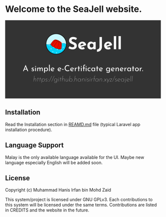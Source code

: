 # Welcome to the SeaJell website.
![alt text](GithubBanner.png)

## Installation
Read the Installation section in [REAMD.md](https://github.com/hanisirfan/seajell#installation) file (typical Laravel app installation procedure).

## Language Support
Malay is the only available language available for the UI. Maybe new language especially English will be added soon.

## License
Copyright (c) Muhammad Hanis Irfan bin Mohd Zaid

This system/project is licensed under GNU GPLv3. Each contributions to this system will be licensed under the same terms. Contributions are listed in CREDITS and the website in the future.
